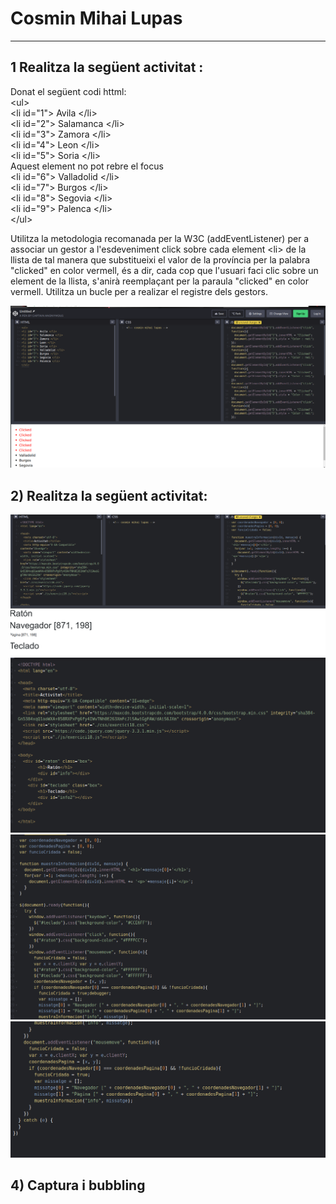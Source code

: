 # Cosmin Mihai Lupas
---------------------------------------------------------
## 1 Realitza la següent activitat : 
Donat el següent codi httml:<br/>
&lt;ul&gt; <br/>
  &lt;li id="1"&gt; Avila &lt;/li&gt; <br/>
  &lt;li id="2"&gt; Salamanca &lt;/li&gt; <br/>
  &lt;li id="3"&gt; Zamora &lt;/li&gt; <br/>
  &lt;li id="4"&gt; Leon &lt;/li&gt; <br/>
  &lt;li id="5"&gt; Soria &lt;/li&gt; <br/>
Aquest element no pot rebre el focus    <br/>
  &lt;li id="6"&gt; Valladolid &lt;/li&gt; <br/>
  &lt;li id="7"&gt; Burgos &lt;/li&gt; <br/>
  &lt;li id="8"&gt; Segovia &lt;/li&gt; <br/>
  &lt;li id="9"&gt; Palenca &lt;/li&gt; <br/>
&lt;/ul&gt; <br/>

Utilitza la metodologia recomanada per la W3C (addEventListener) per a associar un gestor a l'esdeveniment click sobre cada element &lt;li&gt; de la llista de tal manera que substitueixi el valor de la província per la palabra "clicked" en color vermell, és a dir, cada cop que l'usuari faci clic sobre un element de la llista, s'anirà reemplaçant per la paraula "clicked" en color vermell. Utilitza un bucle per a realizar el registre dels gestors.

![](https://github.com/cosminlupas/Exercici1-Esdeveniments/blob/master/una.png)

## 2) Realitza la següent activitat:
![](https://github.com/cosminlupas/Exercici1-Esdeveniments/blob/master/dosA.png)
![](https://github.com/cosminlupas/Exercici1-Esdeveniments/blob/master/dosB.png)
![](https://github.com/cosminlupas/Exercici1-Esdeveniments/blob/master/dosC.png)
![](https://github.com/cosminlupas/Exercici1-Esdeveniments/blob/master/dosD.png)

## 4) Captura i bubbling
